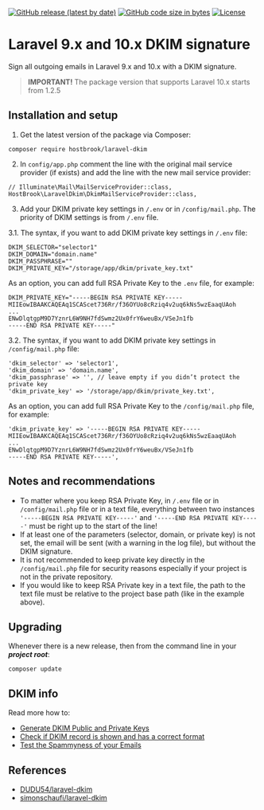 <a href="https://github.com/hostbrook/laravel-dkim"><img alt="GitHub release (latest by date)" src="https://img.shields.io/github/v/release/hostbrook/laravel-dkim"></a>
<a href="https://github.com/hostbrook/laravel-dkim"><img alt="GitHub code size in bytes" src="https://img.shields.io/github/languages/code-size/hostbrook/laravel-dkim"></a>
<a href="https://github.com/hostbrook/laravel-dkim"><img alt="License" src="https://img.shields.io/github/license/hostbrook/laravel-dkim"></a>

<p></p>

# Laravel 9.x and 10.x DKIM signature

Sign all outgoing emails in Laravel 9.x and 10.x with a DKIM signature.

> **IMPORTANT!** The package version that supports Laravel 10.x starts from 1.2.5

## Installation and setup

1. Get the latest version of the package via Composer:

```
composer require hostbrook/laravel-dkim
```

2. In `config/app.php` comment the line with the original mail service provider (if exists) and add the line with the new mail service provider:

```
// Illuminate\Mail\MailServiceProvider::class,
HostBrook\LaravelDkim\DkimMailServiceProvider::class,
```

3. Add your DKIM private key settings in `/.env` or in `/config/mail.php`. The priority of DKIM settings is from `/.env` file.

3.1. The syntax, if you want to add DKIM private key settings in `/.env` file:

```
DKIM_SELECTOR="selector1"
DKIM_DOMAIN="domain.name"
DKIM_PASSPHRASE=""
DKIM_PRIVATE_KEY="/storage/app/dkim/private_key.txt"
```

As an option, you can add full RSA Private Key to the `.env` file, for example:

```
DKIM_PRIVATE_KEY="-----BEGIN RSA PRIVATE KEY-----
MIIEowIBAAKCAQEAq1SCAScet736Rr/f36OYUo8cRziq4v2uq6kNs5wzEaaqUAoh
...
ENwDlqtgpM9D7YznrL6W9NH7fdSwmz2Ux0frY6weuBx/VSeJn1fb
-----END RSA PRIVATE KEY-----"
```

3.2. The syntax, if you want to add DKIM private key settings in `/config/mail.php` file:

```
'dkim_selector' => 'selector1',
'dkim_domain' => 'domain.name',
'dkim_passphrase' => '', // leave empty if you didn’t protect the private key
'dkim_private_key' => '/storage/app/dkim/private_key.txt',
```

As an option, you can add full RSA Private Key to the `/config/mail.php` file, for example:

```
'dkim_private_key' => '-----BEGIN RSA PRIVATE KEY-----
MIIEowIBAAKCAQEAq1SCAScet736Rr/f36OYUo8cRziq4v2uq6kNs5wzEaaqUAoh
...
ENwDlqtgpM9D7YznrL6W9NH7fdSwmz2Ux0frY6weuBx/VSeJn1fb
-----END RSA PRIVATE KEY-----',
```

## Notes and recommendations

- Тo matter where you keep RSA Private Key, in `/.env` file or in `/config/mail.php` file or in a text file, everything between two instances `'-----BEGIN RSA PRIVATE KEY-----'` and `'-----END RSA PRIVATE KEY-----'` must be right up to the start of the line!
- If at least one of the parameters (selector, domain, or private key) is not set, the email will be sent (with a warning in the log file), but without the DKIM signature.
- It is not recommended to keep private key directly in the `/config/mail.php` file for security reasons especially if your project is not in the private repository.
- If you would like to keep RSA Private key in a text file, the path to the text file must be relative to the project base path (like in the example above).

## Upgrading

Whenever there is a new release, then from the command line in your **_project root_**:

```shell
composer update
```

## DKIM info

Read more how to:

- [Generate DKIM Public and Private Keys](https://tools.socketlabs.com/dkim/generator)
- [Check if DKIM record is shown and has a correct format](https://dmarcly.com/tools/dkim-record-checker)
- [Test the Spammyness of your Emails](https://www.mail-tester.com)

## References

- [DUDU54/laravel-dkim](https://github.com/DUDU54/laravel-dkim)
- [simonschaufi/laravel-dkim](https://github.com/simonschaufi/laravel-dkim)

